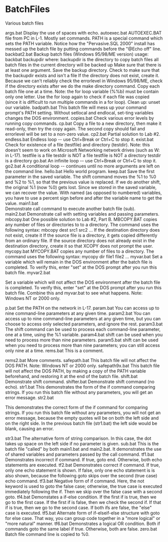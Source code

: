 # BatchFiles
Various batch files

args.bat	Display the use of spaces with echo.
autoexec.bat	AUTOEXEC.BAT file from PC in L-1. Mostly set commands. PATH is a special command which sets the PATH variable. Notice how the "Pervasive.SQL 2000" install has messed up the batch file by putting commands before the "@Echo off" line.
backbat2.bat	Backup batch files (Windows 95/98/ME version)
	      usage:  backbat backupdir
	      where:  backupdir  is the directory to copy batch files
	                         all batch files in the current directory will
	                         be backed up
	Make sure that there is at least one argument.
	Save the backup directory.
	Check to make sure that the backupdir exists and isn't a file
	If the directory does not exist, create it. Because we can't reliably check the errorlevel in Windows 95/98/ME, check if the directory exists after we do the make directory command.
	Copy each batch file one at a time. Note: the for loop variable (%%b) must be contain only one letter.
	Use the for loop again to check if each file was copied (since it is difficult to run multiple commands in a for loop).
	Clean up: unset our variable.
badpath.bat	This batch file will mess up your command prompt's PATH setting. Without setlocal and endlocal, set-ting variables changes the DOS environment.
copies.bat	Check various error levels by running copy commands.
cp.bat	Copy a file to a new directory, then make it read-only, then try the copy again. The second copy should fail and errorlevel will be set to a non-zero value.
cp2.bat	Partial solution to Lab #2.
endless.bat	Endless loop -- use Ctrl+Break or Ctrl+C to stop it.
exist.bat	Check for existence of a file (testfile) and directory (testdir).
	Note: this doesn't seem to work on Microsoft Networking network drives (such as W: in L-17).
	testfile is a file
	testdir is NOT a file
	testfile is NOT a directory
	testdir is a directory
go.bat	An infinite loop -- use Ctrl+Break or Ctrl+C to stop it.
go2.bat	A conditional loop -- continues until no more arguments are left on the command line.
hello.bat	Hello world program.
keep.bat	Save the first parameter in the saved variable.
	The shift command moves the %1 to %0 and %2 to %1, so that the previous value is replaced.
	If we do another shift, the original %1 (now %0) gets lost.
	Since we stored in the saved variable, we can recover the value. With named (as opposed to numbered) variables, you have to use a percent sign before and after the variable name to get the value.
main1.bat	
Demonstrate call command to execute another batch file (sub).	
main2.bat	Demonstrate call with setting variables and passing parameters.
mbcopy.bat	One possible solution to Lab #2, Part B.
	MBCOPY.BAT copies any number of files or directories to to a directory. The command uses the following syntax:
	      mbcopy dest src1 src2 ... 
	If the destination directory does not exist, create it
	If the source file is a directory, it gets copied differently from an ordinary file.
	If the source directory does not already exist in the destination directory, create it so that XCOPY does not prompt the user.
mycopy.bat	MYCOPY.BAT copies any number of files to a directory. The command uses the following syntax:
	      mycopy dir file1 file2 ... 
myvar.bat	Set a variable which will remain in the DOS environment after the batch file is completed. To verify this, enter "set" at the DOS prompt after you run this batch file.
myvar2.bat	
	
Set a variable which will not affect the DOS environment after the batch file is completed. To verify this, enter "set" at the DOS prompt after you run this batch file. Combine this and myvar.bat to see what happens. Note: Windows NT or 2000 only.	
	
p.bat	Set the PATH on the network in L-17.
param.bat	You can access up to nine command-line parameters at any given time.
param2.bat	You can access up to nine command-line parameters at any given time, but you can choose to access only selected parameters, and ignore the rest.
param3.bat	The shift command can be used to process each command-line parameter, one at a time, using the %1 variable.
param4.bat	shift can be used when you need to process more than nine parameters.
param5.bat	shift can be used when you need to process more than nine parameters; you can still access only nine at a time.
rems.bat	This is a comment.
	
	
	
rems2.bat	More comments.
safepath.bat	This batch file will not affect the DOS PATH. Note: Windows NT or 2000 only.
safepath9x.bat	This batch file will not affect the DOS PATH, by making a copy of the PATH variable beforehand, and restoring it at the end of the batch file.
shift.bat	Demonstrate shift command.
shifter.bat	Demonstrate shift command (no echo).
str1.bat	This demonstrates the form of the if command comparing strings. If you run this batch file without any parameters, you will get an error message.
str2.bat	
	
This demonstrates the correct form of the if command for comparing strings. If you run this batch file without any parameters, you will not get an error message, because the empty quotes will be on both the left side and on the right side. In the previous batch file (str1.bat) the left side would be blank, causing an error.	
	
str3.bat	The alternative form of string comparison. In this case, the dot takes up space on the left side if no parameter is given.
sub.bat	This is the batch file "called" by both main1.bat and main2.bat. It demonstrates the use of shared variables and parameters passed by the call command.
tf1.bat	Demonstrates incorrect if command. If true, goto end. Otherwise, both echo statements are executed.
tf2.bat	Demonstrates correct if command. If true, only one echo statement is shown. If false, only one echo statement is is also shown, because the following goto skips over the second (true case) echo command.
tf3.bat	Negative form of if command. Here, the not keyword is used to goto the false case; otherwise, the true case is executed immediately following the if. Then we skip over the false case with a second goto.
tf4.bat	Demonstates a if-else condition. If the first if is true, then we go to the first case. If the first if is false, then we check the second if. If that if is true, then we go to the second case. If both ifs are false, the "else" case is executed.
tf5.bat	Alternate form of if-elseif-else structure with goto for else case. That way, you can group code together in a "more logical" or "more natural" manner.
tf6.bat	Demonstrates a logical OR condition. Both if commands goto the same label if true. Otherwise, both are false.
zero.bat	Batch file command line is copied to %0.
	
